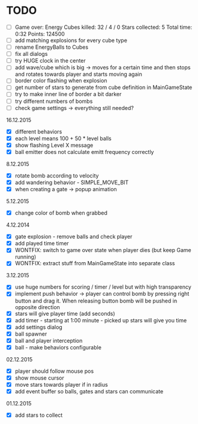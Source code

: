 # TODO
- [ ] Game over: 
Energy Cubes killed: 32 / 4 / 0
Stars collected: 5
Total time: 0:32
Points: 124500
- [ ] add matching explosions for every cube type
- [ ] rename EnergyBalls to Cubes
- [ ] fix all dialogs
- [ ] try HUGE clock in the center
- [ ] add wave/cube which is big -> moves for a certain time and then stops and rotates towards player and starts moving again
- [ ] border color flashing when explosion
- [ ] get number of stars to generate from cube definition in MainGameState
- [ ] try to make inner line of border a bit darker
- [ ] try different numbers of bombs
- [ ] check game settings -> everything still needed?

16.12.2015
- [x] different behaviors
- [x] each level means 100 + 50 * level balls
- [x] show flashing Level X message
- [x] ball emitter does not calculate emitt frequency correctly

8.12.2015
- [x] rotate bomb according to velocity
- [x] add wandering behavior - SIMPLE_MOVE_BIT
- [x] when creating a gate -> popup animation

5.12.2015
- [x] change color of bomb when grabbed

4.12.2014
- [x] gate explosion - remove balls and check player
- [x] add played time timer
- [x] WONTFIX: switch to game over state when player dies (but keep Game running)
- [x] WONTFIX: extract stuff from MainGameState into separate class

3.12.2015
- [x] use huge numbers for scoring / timer / level but with high transparency
- [x] implement push behavior -> player can control bomb by pressing right button and drag it. When releasing button bomb will be pushed in opposite direction
- [x]  stars will give player time (add seconds)
- [x] add timer - starting at 1:00 minute - picked up stars will give you time
- [x] add settings dialog
- [x] ball spawner
- [x] ball and player interception
- [x] ball - make behaviors configurable

02.12.2015
- [x] player should follow mouse pos
- [x] show mouse cursor
- [x] move stars towards player if in radius
- [x] add event buffer so balls, gates and stars can communicate

01.12.2015
- [x] add stars to collect
